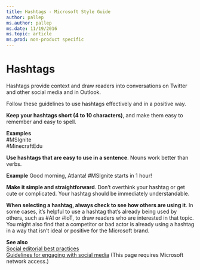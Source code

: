 ```yaml
---
title: Hashtags - Microsoft Style Guide
author: pallep
ms.author: pallep
ms.date: 11/19/2016
ms.topic: article
ms.prod: non-product specific
---
```


# Hashtags

Hashtags provide context and draw readers into conversations on Twitter and other social media and in Outlook. 

Follow these guidelines to use hashtags effectively and in a positive way.

**Keep your hashtags short (4 to 10 characters)**, and make them easy to remember and easy to spell. 

**Examples**  
\#MSIgnite  
\#MinecraftEdu

**Use hashtags that are easy to use in a sentence**. Nouns work better than verbs.

**Example** Good morning, Atlanta\! \#MSIgnite starts in 1 hour\!

**Make it simple and straightforward**. Don’t overthink your hashtag or get cute or complicated. Your hashtag should be immediately understandable.

**When selecting a hashtag, always check to see how others are using it**.
In some cases, it’s helpful to use a hashtag that’s already being used
by others, such as \#AI or \#IoT, to draw readers who are interested in
that topic. You might also find that a competitor or bad actor is
already using a hashtag in a way that isn’t ideal or positive for the
Microsoft brand. 

**See also**  
[Social editorial best practices](https://onedrive.live.com/view.aspx?resid=11783A51554745FD!2689&ithint=file%2cdocx&app=Word&authkey=!AHiRYupzboQTjJg "Editorial guidelines from the Social Media team")  
[Guidelines for engaging with social media](https://microsoft.sharepoint.com/sites/LCAWeb/Home/Marketing/Social-Media/Social-Media-Guidelines "CELA guidelines for social media") (This page requires Microsoft network access.)

